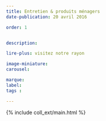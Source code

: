 ```yaml
---
title: Entretien & produits ménagers
date-publication: 20 avril 2016

order: 1


description: 

lire-plus: visitez notre rayon

image-miniature: 
carousel: 

marque: 
label:
tags : 

---
```


<!-- ******************************** -->
<!-- **** intro rayon **** -->



<!-- **** fin intro rayon ********* -->
<!-- ****************************** -->
<!--fin-excerpt-->

{% include coll_ext/main.html %}


